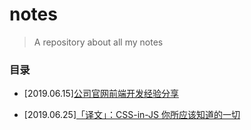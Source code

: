 # notes

> A repository about all my notes

### 目录

- [2019.06.15][公司官网前端开发经验分享](https://juejin.im/post/5d046fd4f265da1b725c0066)

- [2019.06.25][「译文」：CSS-in-JS 你所应该知道的一切](https://juejin.im/post/5d10e5d36fb9a07eb55f6939)
